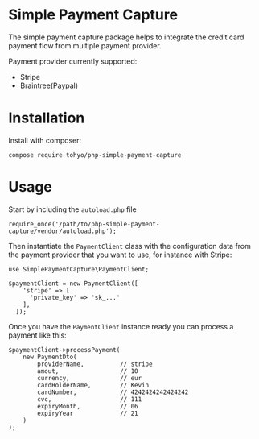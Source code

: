 # Simple Payment Capture

The simple payment capture package helps to integrate the credit card payment flow from multiple payment provider.

Payment provider currently supported:  
  * Stripe
  * Braintree(Paypal)  
    

# Installation

Install with composer:

```
compose require tohyo/php-simple-payment-capture
```

# Usage

Start by including the `autoload.php` file
```
require_once('/path/to/php-simple-payment-capture/vendor/autoload.php');
```

Then instantiate the `PaymentClient` class with the configuration data from the payment provider that you want to use, for instance with Stripe:

```
use SimplePaymentCapture\PaymentClient;

$paymentClient = new PaymentClient([
    'stripe' => [
      'private_key' => 'sk_...'
    ],
  ]);
```

Once you have the `PaymentClient` instance ready you can process a payment like this:

```
$paymentClient->processPayment(
    new PaymentDto(
        providerName,          // stripe
        amout,                 // 10
        currency,              // eur
        cardHolderName,        // Kevin
        cardNumber,            // 4242424242424242
        cvc,                   // 111
        expiryMonth,           // 06
        expiryYear             // 21
    )
);
```